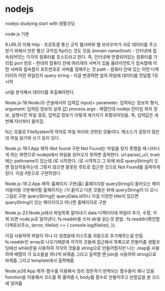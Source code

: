 # nodejs
nodejs studying start with 생활코딩

node js 기본

9.URL의 이해
http - 프로토콜 통신 규칙 웹서버와 웹 브라우저가 서로 데이터를 주고받기 위해서 만든 통신 규칙임
ftp라는 것도 잇음 
domain name(host) -  인터넷에 접속되어잇는 각각의 컴퓨터를 호스트라고 한다. 즉, 인터넷에 연결되어있는 컴퓨터를 가리킴
port 번호 - 한대의 컴퓨터 안에 여러개의 서버가 있음 클라이언트가 접속할때 어떤 서버와 접속할지 포트번호로 서버를 정해주는 것
path - 컴퓨터 안에 있는 어떤 디렉터리의 어떤 파일인지
query string - 이걸 변경하면 앞의 파일에 데이터를 전달함 ?로 시작

url을 분석해서 데이터를 추출해야한다. 

Node.js-18.NodeJS-콘솔에서의 입력값
input(= parameter: 입력되는 정보의 형식, argument: 입력된 정보의 실제 값)
process.argv : 배열인데 nodejs 런타임 위치 정보, 실행시킨 파일 경로, 입력값 정보가 이렇게 세가지가 포함되어잇음. 즉, 입력값은 세번째 자리부터 들어감.

fs는 모듈로 FileSystem의 약자로 파일 처리와 관련된 모듈이다. 메소드가 굉장히 많은데 파일 읽기와 쓰기 등이 있다.

Node.js-19.1.App 제작-Not found 구현
Not Found는 파일을 찾지 못했을 때 나타나게 하는 화면으로 nodejs에서 파일을 읽어오지 못하면 출력한다.
url.parse(_url, true)에는 pathname이 있는데 /로 시작한다. /로 시작하고 그 뒤에 바로 queryString이 오면 정상작동하는데
그렇지 않으면 잘못된 루트로 접근한 것으로 Not Found를 출력하게된다. 
이걸 if문으로 구현하였다.

Node.js-19.2.App 제작-홈페이지 구현(홈)
홈페이지랑 queryString이 들어오는 페이지들이랑 구분해야함
홈페이지는 /가 끝이고 다른 것들은 뒤에 queryString이 더 오니
그걸로 구분 
queryString은 queryData.id이니 이걸 지정한 title이 있으면 queryString이 있는 페이지이고
아니면 홈페이지로 구분

Node.js-23.Node.js에서 파일목록 알아내기
data 디렉터리에 파일이 추가, 수정, 삭제 되면 node.js로 알아낸다.
fs.readdir을 쓰자 dir을 읽는것
문법 : fs.readdir(확인할 디렉토리주소, (error, filelist) => {
console.log(filelist);
});

이걸 사용하여 파일이 하나 더 생겼을때 리스트를 자동으로 추가해주는걸 만듬
fs.readdir은 array로 나오기때문에 각각의 것들에 접근해서 목록으로 만들어줌
생활코딩에선 while문을 사용하여 각각의 것들을 string으로 만들어줬지만
나는 .map을 사용하여 배열의 각 요소들을 하나씩 바꿔줌 그리고 출력할 땐 join을 사용하여 string으로 바꿔줌
그리고 template에서 출력해줌

Node.js26.App 제작-함수를 이용해서 정리 정돈하기
반복되는 함수들이 꽤나 있음
function을 이용해서 코드를 확 줄여줌
li, body를 함수로 만들어주고 반환값을 본 코드에 넣어줌 
